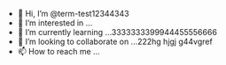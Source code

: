 - 👋 Hi, I’m @term-test12344343
- 👀 I’m interested in ...
- 🌱 I’m currently learning ...3333333399944455556666
- 💞️ I’m looking to collaborate on ...222hg hjgj g44vgref  
- 📫 How to reach me ...

<!---
term-test123/term-test123 is a ✨ special ✨ repository because its `README.md` (this file) appears on your GitHub profile.
You can click the Preview link to take a look at your changes.
--->
